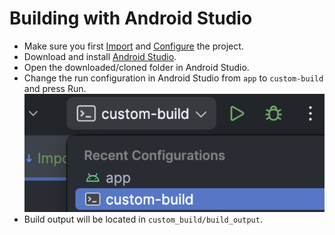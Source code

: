 # Building with Android Studio

- Make sure you first [Import](Importing.md) and [Configure](Configuration.md) the project.
- Download and install [Android Studio](https://developer.android.com/studio).
- Open the downloaded/cloned folder in Android Studio.
- Change the run configuration in Android Studio from `app` to `custom-build` and press Run. <img src="images/studio-run-config.png"/>
- Build output will be located in `custom_build/build_output`.
